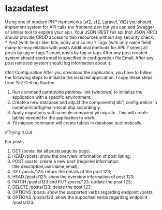# lazadatest
Using one of modern PHP frameworks (sf2, zf2, Laravel, Yii2) you should implement system  for API calls (no frontend part but you can add Swagger or similar tool to explore your api).  Your JSON-REST full api (not JSON-RPC) should provide CRUD access to two resources  without any security check:  ?  Post (with fields like: title, body and so on)  ?  Tags (with only name field) many-to-may relation with posts    Additional methods for API:  ?  select all posts by tag or tags  ?  count posts by tag or tags    After any post created system should send email to specified in configuration file Email.   After any post removed system should log information about it. 

#Init Configuration
After you download the application, you have to follow the following steps to initialize the installed application. I copy these steps from Yii2 Getting Started. 

1. Run command pathto\php pathto\yii init (windows) to initialize the application with a specific environment.
2. Create a new database and adjust the components['db'] configuration in common/config/main-local.php accordingly.
3. Apply migrations with console command yii migrate. This will create tables needed for the application to work.
4. Yii migrate command will create tables in database automatically.



#Trying it Out

For posts
1. GET /posts: list all posts page by page;
2. HEAD /posts: show the overview information of post listing;
3. POST /posts: create a new post (required information title,description,username,email); 
4. GET /posts/123: return the details of the post 123;
5. HEAD /posts/123: show the overview information of post 123;
6. PATCH /posts/123 and PUT /posts/123: update the post 123;
7. DELETE /posts/123: delete the post 123;
8. OPTIONS /posts: show the supported verbs regarding endpoint /posts;
9. OPTIONS /posts/123: show the supported verbs regarding endpoint /posts/123.
